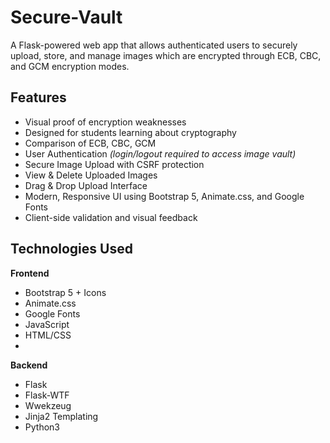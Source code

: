 # Secure-Vault

A Flask-powered web app that allows authenticated users to securely upload, store, and manage images which are encrypted through ECB, CBC, and GCM encryption modes.
##  Features
- Visual proof of encryption weaknesses
- Designed for students learning about cryptography
- Comparison of ECB, CBC, GCM
- User Authentication *(login/logout required to access image vault)*
- Secure Image Upload with CSRF protection
- View & Delete Uploaded Images
- Drag & Drop Upload Interface
- Modern, Responsive UI using Bootstrap 5, Animate.css, and Google Fonts
- Client-side validation and visual feedback

##  Technologies Used

**Frontend**
- Bootstrap 5 + Icons
- Animate.css 
- Google Fonts 
- JavaScript 
- HTML/CSS
- 
**Backend**
- Flask
- Flask-WTF
- Wwekzeug
- Jinja2 Templating
- Python3
